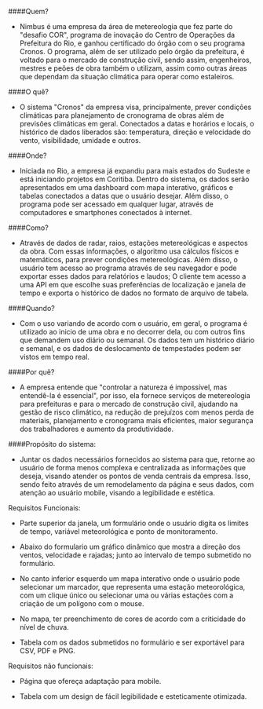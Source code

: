 ####Quem? 
- Nimbus é uma empresa da área de metereologia que fez parte do "desafio COR", programa de inovação do Centro de Operações da Prefeitura do Rio, e ganhou certificado do órgão com o seu programa Cronos. O programa, além de ser utilizado pelo órgão da prefeitura, é voltado para o mercado de construção civil, sendo assim, engenheiros, mestres e peões de obra também o utilizam, assim como outras áreas que dependam da situação climática para operar como estaleiros.

####O quê?
- O sistema "Cronos" da empresa visa, principalmente, prever condições climáticas para planejamento de cronograma de obras além de previsões climáticas em geral. Conectados a datas e horários e locais, o histórico de dados liberados são: temperatura, direção e velocidade do vento, visibilidade, umidade e outros. 

####Onde? 
- Iniciada no Rio, a empresa já expandiu para mais estados do Sudeste e está iniciando projetos em Coritiba. Dentro do sistema, os dados serão apresentados em uma dashboard com mapa interativo, gráficos e tabelas conectados a datas que o usuário desejar. Além disso, o programa pode ser acessado em qualquer lugar, através de computadores e smartphones conectados à internet.

####Como? 
- Através de dados de radar, raios, estações metereológicas e aspectos da obra. Com essas informações, o algoritmo usa cálculos físicos e matemáticos, para prever condições metereológicas. Além disso, o usuário tem acesso ao programa através de seu navegador e pode exportar esses dados para relatórios e laudos;
O cliente tem acesso a uma API em que escolhe suas preferências de localização e janela de tempo e exporta o histórico de dados no formato de arquivo de tabela.

####Quando? 
- Com o uso variando de acordo com o usuário, em geral, o programa é utilizado ao inicio de uma obra e no decorrer dela, ou com outros fins que demandem uso diário ou semanal. 
Os dados tem um histórico diário e semanal, e os dados de deslocamento de tempestades podem ser vistos em tempo real.

####Por quê?
- A empresa entende que "controlar a natureza é impossível, mas entendê-la é essencial", por isso, ela fornece serviços de metereologia para prefeituras e para o mercado de construção civil, ajudando na gestão de risco climático, na redução de prejuízos com  menos perda de materiais, planejamento e cronograma mais eficientes, maior segurança dos trabalhadores e aumento da produtividade.

####Propósito do sistema: 
- Juntar os dados necessários fornecidos ao sistema para que, retorne ao usuário de forma menos complexa e centralizada as informações que deseja, visando atender os pontos de venda centrais da empresa.
Isso, sendo feito através de um remodelamento da página e seus dados, com atenção ao usuário mobile, visando a legibilidade e estética.


Requisitos Funcionais:

- Parte superior da janela, um formulário onde o usuário digita os limites de tempo, variável meteorológica e ponto de monitoramento.

- Abaixo do formulario um gráfico dinâmico que mostra a direção dos ventos, velocidade e rajadas; junto ao intervalo de tempo submetido no formulário.

- No canto inferior esquerdo um mapa interativo onde o usuário pode selecionar um marcador, que representa uma estação meteorológica, com um clique único ou selecionar uma ou várias estações com a criação de um polígono com o mouse.

- No mapa, ter preenchimento de cores de acordo com a criticidade do nível de chuva.

- Tabela com os dados submetidos no formulário e ser exportável para CSV, PDF e PNG.

Requisitos não funcionais:

- Página que ofereça adaptação para mobile.

- Tabela com um design de fácil legibilidade e esteticamente otimizada.
